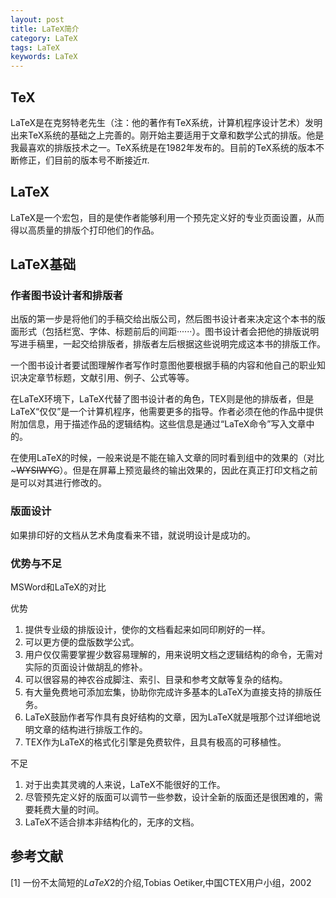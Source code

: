 ```yaml
---
layout: post
title: LaTeX简介
category: LaTeX
tags: LaTeX
keywords: LaTeX
---
```


## TeX

LaTeX是在克努特老先生（注：他的著作有TeX系统，计算机程序设计艺术）发明出来TeX系统的基础之上完善的。刚开始主要适用于文章和数学公式的排版。他是我最喜欢的排版技术之一。TeX系统是在1982年发布的。目前的TeX系统的版本不断修正，们目前的版本号不断接近$\pi$.

## LaTeX

LaTeX是一个宏包，目的是使作者能够利用一个预先定义好的专业页面设置，从而得以高质量的排版个打印他们的作品。

## LaTeX基础

### 作者图书设计者和排版者
出版的第一步是将他们的手稿交给出版公司，然后图书设计者来决定这个本书的版面形式（包括栏宽、字体、标题前后的间距······）。图书设计者会把他的排版说明写进手稿里，一起交给排版者，排版者左后根据这些说明完成这本书的排版工作。

一个图书设计者要试图理解作者写作时意图他要根据手稿的内容和他自己的职业知识决定章节标题，文献引用、例子、公式等等。

在LaTeX环境下，LaTeX代替了图书设计者的角色，TEX则是他的排版者，但是LaTeX“仅仅”是一个计算机程序，他需要更多的指导。作者必须在他的作品中提供附加信息，用于描述作品的逻辑结构。这些信息是通过“LaTeX命令”写入文章中的。

在使用LaTeX的时候，一般来说是不能在输入文章的同时看到组中的效果的（对比~~~WYSIWYG~~）。但是在屏幕上预览最终的输出效果的，因此在真正打印文档之前是可以对其进行修改的。

### 版面设计

如果排印好的文档从艺术角度看来不错，就说明设计是成功的。

### 优势与不足

MSWord和LaTeX的对比

优势

1. 提供专业级的排版设计，使你的文档看起来如同印刷好的一样。
2. 可以更方便的盘版数学公式。
3. 用户仅仅需要掌握少数容易理解的，用来说明文档之逻辑结构的命令，无需对实际的页面设计做胡乱的修补。
4. 可以很容易的神农谷成脚注、索引、目录和参考文献等复杂的结构。
5. 有大量免费地可添加宏集，协助你完成许多基本的LaTeX为直接支持的排版任务。
6. LaTeX鼓励作者写作具有良好结构的文章，因为LaTeX就是哦那个过详细地说明文章的结构进行排版工作的。
7. TEX作为LaTeX的格式化引擎是免费软件，且具有极高的可移植性。

不足

1. 对于出卖其灵魂的人来说，LaTeX不能很好的工作。
2. 尽管预先定义好的版面可以调节一些参数，设计全新的版面还是很困难的，需要耗费大量的时间。
3. LaTeX不适合排本非结构化的，无序的文档。

## 参考文献
[1] 一份不太简短的$LaTeX$2的介绍,Tobias Oetiker,中国CTEX用户小组，2002
